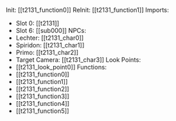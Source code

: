 Init: [[t2131_function0]]
ReInit: [[t2131_function1]]
Imports:
- Slot 0: [[t2131]]
- Slot 6: [[sub000]]
NPCs:
- Lechter: [[t2131_char0]]
- Spiridon: [[t2131_char1]]
- Primo: [[t2131_char2]]
- Target Camera: [[t2131_char3]]
Look Points:
- [[t2131_look_point0]]
Functions:
- [[t2131_function0]]
- [[t2131_function1]]
- [[t2131_function2]]
- [[t2131_function3]]
- [[t2131_function4]]
- [[t2131_function5]]
